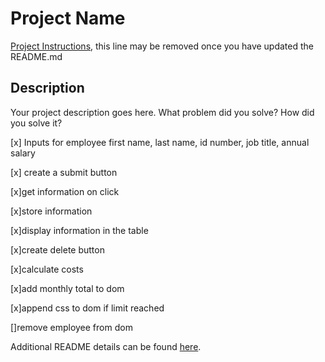 # Project Name

[Project Instructions](./INSTRUCTIONS.md), this line may be removed once you have updated the README.md

## Description

Your project description goes here. What problem did you solve? How did you solve it?

[x] Inputs for employee first name, last name, id number, job title, annual salary

[x] create a submit button

[x]get information on click

[x]store information

[x]display information in the table

[x]create delete button

[x]calculate costs

[x]add monthly total to dom

[x]append css to dom if limit reached

[]remove employee from dom



Additional README details can be found [here](https://github.com/PrimeAcademy/readme-template/blob/master/README.md).
